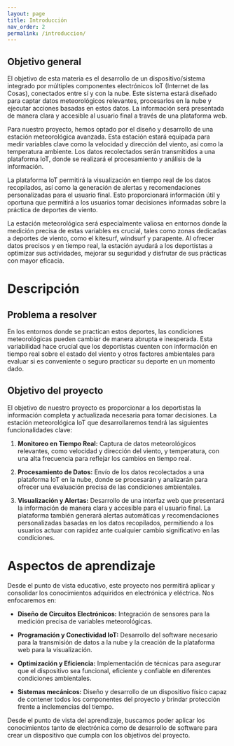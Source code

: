 ```yaml
---
layout: page
title: Introducción
nav_order: 2
permalink: /introduccion/
---
```


 
  
## Objetivo general

El objetivo de esta materia es el desarrollo de un dispositivo/sistema integrado por múltiples
componentes electrónicos IoT (Internet de las Cosas), conectados entre sí y con la nube. Este
sistema estará diseñado para captar datos meteorológicos relevantes, procesarlos en la nube y
ejecutar acciones basadas en estos datos. La información será presentada de manera clara y
accesible al usuario final a través de una plataforma web.

Para nuestro proyecto, hemos optado por el diseño y desarrollo de una estación meteorológica
avanzada. Esta estación estará equipada para medir variables clave como la velocidad y
dirección del viento, así como la temperatura ambiente. Los datos recolectados serán
transmitidos a una plataforma IoT, donde se realizará el procesamiento y análisis de la
información.

La plataforma IoT permitirá la visualización en tiempo real de los datos recopilados, así
como la generación de alertas y recomendaciones personalizadas para el usuario final. Esto
proporcionará información útil y oportuna que permitirá a los usuarios tomar decisiones
informadas sobre la práctica de deportes de viento.

La estación meteorológica será especialmente valiosa en entornos donde la medición precisa
de estas variables es crucial, tales como zonas dedicadas a deportes de viento, como el
kitesurf, windsurf y parapente. Al ofrecer datos precisos y en tiempo real, la estación ayudará
a los deportistas a optimizar sus actividades, mejorar su seguridad y disfrutar de sus prácticas
con mayor eficacia.

# Descripción
## Problema a resolver

En los entornos donde se practican estos deportes, las condiciones meteorológicas pueden
cambiar de manera abrupta e inesperada. Esta variabilidad hace crucial que los deportistas
cuenten con información en tiempo real sobre el estado del viento y otros factores
ambientales para evaluar si es conveniente o seguro practicar su deporte en un momento
dado.

## Objetivo del proyecto

El objetivo de nuestro proyecto es proporcionar a los deportistas la información completa y
actualizada necesaria para tomar decisiones. La estación meteorológica IoT que
desarrollaremos tendrá las siguientes funcionalidades clave:

   1. **Monitoreo en Tiempo Real:** Captura de datos meteorológicos relevantes, como
velocidad y dirección del viento, y temperatura, con una alta frecuencia para reflejar
los cambios en tiempo real.

   2. **Procesamiento de Datos:** Envío de los datos recolectados a una plataforma IoT en la
nube, donde se procesarán y analizarán para ofrecer una evaluación precisa de las
condiciones ambientales.

   3. **Visualización y Alertas:** Desarrollo de una interfaz web que presentará la
información de manera clara y accesible para el usuario final. La plataforma también
generará alertas automáticas y recomendaciones personalizadas basadas en los datos
recopilados, permitiendo a los usuarios actuar con rapidez ante cualquier cambio
significativo en las condiciones.

# Aspectos de aprendizaje

Desde el punto de vista educativo, este proyecto nos permitirá aplicar y consolidar los
conocimientos adquiridos en electrónica y eléctrica. Nos enfocaremos en:

  * **Diseño de Circuitos Electrónicos:** Integración de sensores para la medición precisa
de variables meteorológicas.

  * **Programación y Conectividad IoT:** Desarrollo del software necesario para la
transmisión de datos a la nube y la creación de la plataforma web para la
visualización.

  * **Optimización y Eficiencia:** Implementación de técnicas para asegurar que el
dispositivo sea funcional, eficiente y confiable en diferentes condiciones ambientales.

  * **Sistemas mecánicos:** Diseño y desarrollo de un dispositivo físico capaz de contener
todos los componentes del proyecto y brindar protección frente a inclemencias del
tiempo.

Desde el punto de vista del aprendizaje, buscamos poder aplicar los conocimientos tanto de
electrónica como de desarrollo de software para crear un dispositivo que cumpla con los
objetivos del proyecto.


